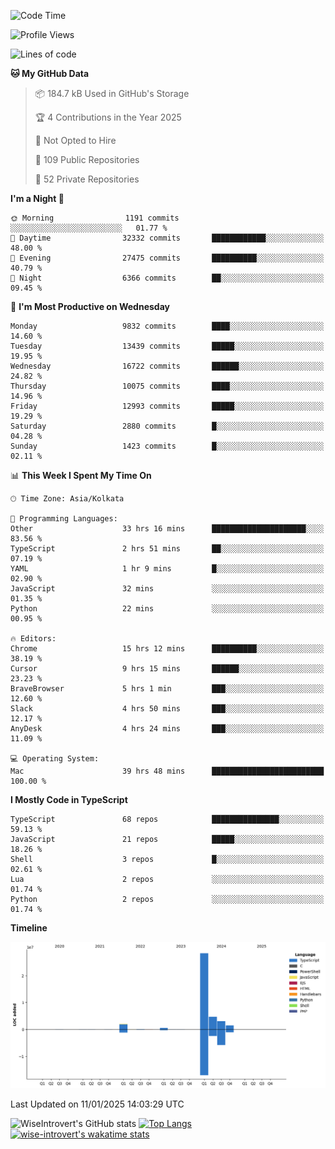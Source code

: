 <!--START_SECTION:waka-->
![Code Time](http://img.shields.io/badge/Code%20Time-2%2C108%20hrs%2018%20mins-blue)

![Profile Views](http://img.shields.io/badge/Profile%20Views-0-blue)

![Lines of code](https://img.shields.io/badge/From%20Hello%20World%20I%27ve%20Written-40.7%20million%20lines%20of%20code-blue)

**🐱 My GitHub Data** 

> 📦 184.7 kB Used in GitHub's Storage 
 > 
> 🏆 4 Contributions in the Year 2025
 > 
> 🚫 Not Opted to Hire
 > 
> 📜 109 Public Repositories 
 > 
> 🔑 52 Private Repositories 
 > 
**I'm a Night 🦉** 

```text
🌞 Morning                1191 commits        ░░░░░░░░░░░░░░░░░░░░░░░░░   01.77 % 
🌆 Daytime                32332 commits       ████████████░░░░░░░░░░░░░   48.00 % 
🌃 Evening                27475 commits       ██████████░░░░░░░░░░░░░░░   40.79 % 
🌙 Night                  6366 commits        ██░░░░░░░░░░░░░░░░░░░░░░░   09.45 % 
```
📅 **I'm Most Productive on Wednesday** 

```text
Monday                   9832 commits        ████░░░░░░░░░░░░░░░░░░░░░   14.60 % 
Tuesday                  13439 commits       █████░░░░░░░░░░░░░░░░░░░░   19.95 % 
Wednesday                16722 commits       ██████░░░░░░░░░░░░░░░░░░░   24.82 % 
Thursday                 10075 commits       ████░░░░░░░░░░░░░░░░░░░░░   14.96 % 
Friday                   12993 commits       █████░░░░░░░░░░░░░░░░░░░░   19.29 % 
Saturday                 2880 commits        █░░░░░░░░░░░░░░░░░░░░░░░░   04.28 % 
Sunday                   1423 commits        █░░░░░░░░░░░░░░░░░░░░░░░░   02.11 % 
```


📊 **This Week I Spent My Time On** 

```text
🕑︎ Time Zone: Asia/Kolkata

💬 Programming Languages: 
Other                    33 hrs 16 mins      █████████████████████░░░░   83.56 % 
TypeScript               2 hrs 51 mins       ██░░░░░░░░░░░░░░░░░░░░░░░   07.19 % 
YAML                     1 hr 9 mins         █░░░░░░░░░░░░░░░░░░░░░░░░   02.90 % 
JavaScript               32 mins             ░░░░░░░░░░░░░░░░░░░░░░░░░   01.35 % 
Python                   22 mins             ░░░░░░░░░░░░░░░░░░░░░░░░░   00.95 % 

🔥 Editors: 
Chrome                   15 hrs 12 mins      ██████████░░░░░░░░░░░░░░░   38.19 % 
Cursor                   9 hrs 15 mins       ██████░░░░░░░░░░░░░░░░░░░   23.23 % 
BraveBrowser             5 hrs 1 min         ███░░░░░░░░░░░░░░░░░░░░░░   12.60 % 
Slack                    4 hrs 50 mins       ███░░░░░░░░░░░░░░░░░░░░░░   12.17 % 
AnyDesk                  4 hrs 24 mins       ███░░░░░░░░░░░░░░░░░░░░░░   11.09 % 

💻 Operating System: 
Mac                      39 hrs 48 mins      █████████████████████████   100.00 % 
```

**I Mostly Code in TypeScript** 

```text
TypeScript               68 repos            ███████████████░░░░░░░░░░   59.13 % 
JavaScript               21 repos            █████░░░░░░░░░░░░░░░░░░░░   18.26 % 
Shell                    3 repos             █░░░░░░░░░░░░░░░░░░░░░░░░   02.61 % 
Lua                      2 repos             ░░░░░░░░░░░░░░░░░░░░░░░░░   01.74 % 
Python                   2 repos             ░░░░░░░░░░░░░░░░░░░░░░░░░   01.74 % 
```



**Timeline**

![Lines of Code chart](https://raw.githubusercontent.com/wise-introvert/wise-introvert/master/assets/bar_graph.png)


 Last Updated on 11/01/2025 14:03:29 UTC
<!--END_SECTION:waka-->

![WiseIntrovert's GitHub stats](https://github-readme-stats.vercel.app/api?username=wise-introvert&count_private=true&show_icons=true)
[![Top Langs](https://github-readme-stats.vercel.app/api/top-langs/?username=wise-introvert&langs_count=10)](https://github.com/anuraghazra/github-readme-stats)
[![wise-introvert's wakatime stats](https://github-readme-stats.vercel.app/api/wakatime?username=wiseintrovert)](https://github.com/anuraghazra/github-readme-stats)
